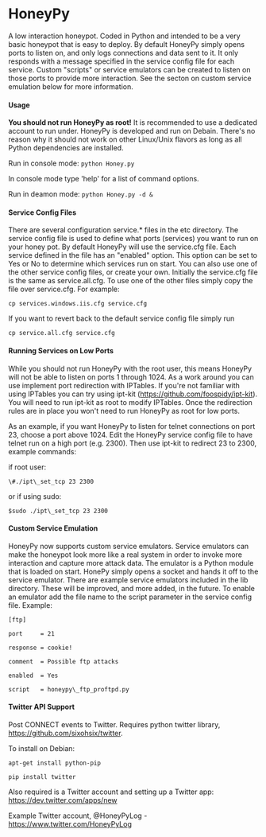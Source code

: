 HoneyPy
=======

A low interaction honeypot. Coded in Python and intended to be a very basic honeypot that is easy to deploy. By default HoneyPy simply opens ports to listen on, and only logs connections and data sent to it. It only responds with a message specified in the service config file for each service. Custom "scripts" or service emulators can be created to listen on those ports to provide more interaction. See the secton on custom service emulation below for more information.

#### Usage
**You should not run HoneyPy as root!** It is recommended to use a dedicated account to run under. HoneyPy is developed and run on Debain. There's no reason why it should not work on other Linux/Unix flavors as long as all Python dependencies are installed.

Run in console mode: `python Honey.py`

In console mode type 'help' for a list of command options.

Run in deamon mode: `python Honey.py -d &`

#### Service Config Files
There are several configuration service.* files in the etc directory. The service config file is used to define what ports (services) you want to run on your honey pot. By default HoneyPy will use the service.cfg file. Each service defined in the file has an "enabled" option. This option can be set to Yes or No to determine which services run on start. You can also use one of the other service config files, or create your own. Initially the service.cfg file is the same as service.all.cfg. To use one of the other files simply copy the file over service.cfg. For example:

`cp services.windows.iis.cfg service.cfg`

If you want to revert back to the default service config file simply run

`cp service.all.cfg service.cfg`

#### Running Services on Low Ports
While you should not run HoneyPy with the root user, this means HoneyPy will not be able to listen on ports 1 through 1024. As a work around you can use implement port redirection with IPTables. If you're not familiar with using IPTables you can try using ipt-kit (https://github.com/foospidy/ipt-kit). You will need to run ipt-kit as root to modify IPTables. Once the redirection rules are in place you won't need to run HoneyPy as root for low ports.

As an example, if you want HoneyPy to listen for telnet connections on port 23, choose a port above 1024. Edit the HoneyPy service config file to have telnet run on a high port (e.g. 2300). Then use ipt-kit to redirect 23 to 2300, example commands:

if root user:

`\#./ipt\_set_tcp 23 2300`

or if using sudo:

`$sudo ./ipt\_set_tcp 23 2300`

#### Custom Service Emulation
HoneyPy now supports custom service emulators. Service emulators can make the honeypot look more like a real system in order to invoke more interaction and capture more attack data. The emulator is a Python module that is loaded on start. HonePy simply opens a socket and hands it off to the service emulator. There are example service emulators included in the lib directory. These will be improved, and more added, in the future. To enable an emulator add the file name to the script parameter in the service config file. Example:

`[ftp]`

`port     = 21`

`response = cookie!`

`comment  = Possible ftp attacks`

`enabled  = Yes`

`script   = honeypy\_ftp_proftpd.py`


#### Twitter API Support
Post CONNECT events to Twitter. Requires python twitter library, https://github.com/sixohsix/twitter. 

To install on Debian:

`apt-get install python-pip`

`pip install twitter`

Also required is a Twitter account and setting up a Twitter app:
https://dev.twitter.com/apps/new

Example Twitter account, @HoneyPyLog - https://www.twitter.com/HoneyPyLog

